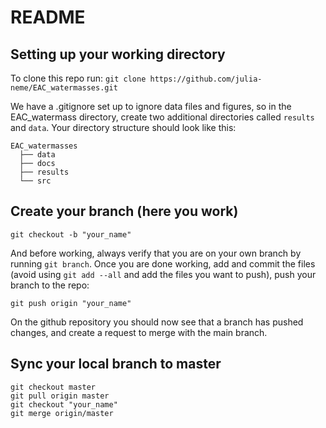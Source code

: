 # README

## Setting up your working directory

To clone this repo run:
`git clone https://github.com/julia-neme/EAC_watermasses.git`

We have a .gitignore set up to ignore data files and figures, so in the EAC_watermass directory, create two additional directories called `results` and `data`. Your directory structure should look like this:
```
EAC_watermasses
  ├── data
  ├── docs
  ├── results
  └── src
```

## Create your branch (here you work)

`git checkout -b "your_name"`

And before working, always verify that you are on your own branch by running `git branch`. Once you are done working, add and commit the files (avoid using `git add --all` and add the files you want to push), push your branch to the repo:

`git push origin "your_name"`

On the github repository you should now see that a branch has pushed changes, and create a request to merge with the main branch.

## Sync your local branch to master

```
git checkout master
git pull origin master
git checkout "your_name"
git merge origin/master
```
